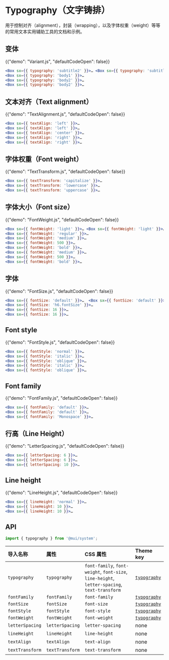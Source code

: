 # Typography（文字铸排）

<p class="description">用于控制对齐（alignment），封装（wrapping），以及字体权重（weight）等等的常用文本实用辅助工具的文档和示例。</p>

## 变体

{{"demo": "Variant.js", "defaultCodeOpen": false}}

```jsx
<Box sx={{ typography: 'subtitle2' }}>… <Box sx={{ typography: 'subtitle2' }}>… // theme.typography.subtitle2
<Box sx={{ typography: 'body1' }}>…
<Box sx={{ typography: 'body2' }}>…
<Box sx={{ typography: 'body2' }}>…
```

## 文本对齐（Text alignment）

{{"demo": "TextAlignment.js", "defaultCodeOpen": false}}

```jsx
<Box sx={{ textAlign: 'left' }}>…
<Box sx={{ textAlign: 'left' }}>…
<Box sx={{ textAlign: 'center' }}>…
<Box sx={{ textAlign: 'right' }}>…
<Box sx={{ textAlign: 'right' }}>…
```

## 字体权重（Font weight）

{{"demo": "TextTransform.js", "defaultCodeOpen": false}}

```jsx
<Box sx={{ textTransform: 'capitalize' }}>…
<Box sx={{ textTransform: 'lowercase' }}>…
<Box sx={{ textTransform: 'uppercase' }}>…
```

## 字体大小（Font size）

{{"demo": "FontWeight.js", "defaultCodeOpen": false}}

```jsx
<Box sx={{ fontWeight: 'light' }}>… <Box sx={{ fontWeight: 'light' }}>… // theme.typography.fontWeightLight
<Box sx={{ fontWeight: 'regular' }}>…
<Box sx={{ fontWeight: 'medium' }}>…
<Box sx={{ fontWeight: 500 }}>…
<Box sx={{ fontWeight: 'bold' }}>…
<Box sx={{ fontWeight: 'medium' }}>…
<Box sx={{ fontWeight: 500 }}>…
<Box sx={{ fontWeight: 'bold' }}>…
```

## 字体

{{"demo": "FontSize.js", "defaultCodeOpen": false}}

```jsx
<Box sx={{ fontSize: 'default' }}>…  <Box sx={{ fontSize: 'default' }}>…  // theme.typography.fontSize
<Box sx={{ fontSize: 'h6.fontSize' }}>…
<Box sx={{ fontSize: 16 }}>…
<Box sx={{ fontSize: 16 }}>…
```

## Font style

{{"demo": "FontStyle.js", "defaultCodeOpen": false}}

```jsx
<Box sx={{ fontStyle: 'normal' }}>…
<Box sx={{ fontStyle: 'italic' }}>…
<Box sx={{ fontStyle: 'oblique' }}>…
<Box sx={{ fontStyle: 'italic' }}>…
<Box sx={{ fontStyle: 'oblique' }}>…
```

## Font family

{{"demo": "FontFamily.js", "defaultCodeOpen": false}}

```jsx
<Box sx={{ fontFamily: 'default' }}>…
<Box sx={{ fontFamily: 'default' }}>…
<Box sx={{ fontFamily: 'Monospace' }}>…
```

## 行高（Line Height）

{{"demo": "LetterSpacing.js", "defaultCodeOpen": false}}

```jsx
<Box sx={{ letterSpacing: 6 }}>…
<Box sx={{ letterSpacing: 6 }}>…
<Box sx={{ letterSpacing: 10 }}>…
```

## Line height

{{"demo": "LineHeight.js", "defaultCodeOpen": false}}

```jsx
<Box sx={{ lineHeight: 'normal' }}>…
<Box sx={{ lineHeight: 10 }}>…
<Box sx={{ lineHeight: 10 }}>…
```

## API

```js
import { typography } from '@mui/system';
```

| 导入名称            | 属性              | CSS 属性                                                                                       | Theme key                                                              |
|:--------------- |:--------------- |:-------------------------------------------------------------------------------------------- |:---------------------------------------------------------------------- |
| `typography`    | `typography`    | `font-family`, `font-weight`, `font-size`, `line-height`, `letter-spacing`, `text-transform` | [`typography`](/customization/default-theme/?expand-path=$.typography) |
| `fontFamily`    | `fontFamily`    | `font-family`                                                                                | [`typography`](/customization/default-theme/?expand-path=$.typography) |
| `fontSize`      | `fontSize`      | `font-size`                                                                                  | [`typography`](/customization/default-theme/?expand-path=$.typography) |
| `fontStyle`     | `fontStyle`     | `font-style`                                                                                 | [`typography`](/customization/default-theme/?expand-path=$.typography) |
| `fontWeight`    | `fontWeight`    | `font-weight`                                                                                | [`typography`](/customization/default-theme/?expand-path=$.typography) |
| `letterSpacing` | `letterSpacing` | `letter-spacing`                                                                             | none                                                                   |
| `lineHeight`    | `lineHeight`    | `line-height`                                                                                | none                                                                   |
| `textAlign`     | `textAlign`     | `text-align`                                                                                 | none                                                                   |
| `textTransform` | `textTransform` | `text-transform`                                                                             | none                                                                   |
